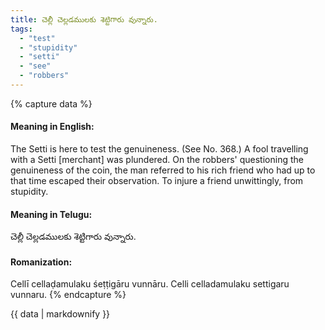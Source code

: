 ```yaml
---
title: చెల్లీ చెల్లడములకు శెట్టిగారు వున్నారు.
tags:
  - "test"
  - "stupidity"
  - "setti"
  - "see"
  - "robbers"
---
```


{% capture data %}
#### Meaning in English:
The Setti is here to test the genuineness.
(See No. 368.)
A fool travelling with a Setti [merchant] was plundered. On the robbers' questioning the genuineness of the coin, the man referred to his rich friend who had up to that time escaped their observation.
To injure a friend unwittingly, from stupidity.

#### Meaning in Telugu:
చెల్లీ చెల్లడములకు శెట్టిగారు వున్నారు.

#### Romanization:
Cellī cellaḍamulaku śeṭṭigāru vunnāru.
Celli celladamulaku settigaru vunnaru.
{% endcapture %}

{{ data | markdownify }}

